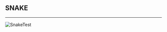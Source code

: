 ## SNAKE
--------

![SnakeTest](https://thumbs.gfycat.com/UncommonBelatedAtlanticblackgoby-size_restricted.gif)
